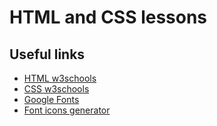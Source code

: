HTML and CSS lessons
====================

Useful links
------------

* [HTML w3schools](https://www.w3schools.com/html/default.asp)
* [CSS w3schools](https://www.w3schools.com/css/default.asp)
* [Google Fonts](https://fonts.google.com/)
* [Font icons generator](https://icomoon.io/app/#/select)